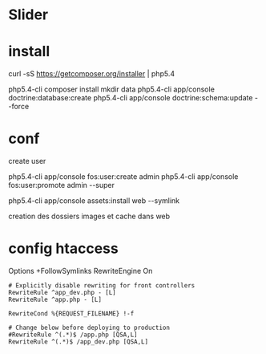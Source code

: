 Slider
========================

install
========================
curl -sS https://getcomposer.org/installer | php5.4

php5.4-cli composer install
mkdir data
php5.4-cli app/console doctrine:database:create
php5.4-cli app/console doctrine:schema:update --force

conf
========================
create user

php5.4-cli app/console fos:user:create admin
php5.4-cli app/console fos:user:promote admin --super

php5.4-cli app/console assets:install web --symlink

creation  des dossiers images et cache dans web





config htaccess
========================
<IfModule mod_rewrite.c>
    Options +FollowSymlinks
    RewriteEngine On

    # Explicitly disable rewriting for front controllers
    RewriteRule ^app_dev.php - [L]
    RewriteRule ^app.php - [L]

    RewriteCond %{REQUEST_FILENAME} !-f

    # Change below before deploying to production
    #RewriteRule ^(.*)$ /app.php [QSA,L]
    RewriteRule ^(.*)$ /app_dev.php [QSA,L]
</IfModule>
